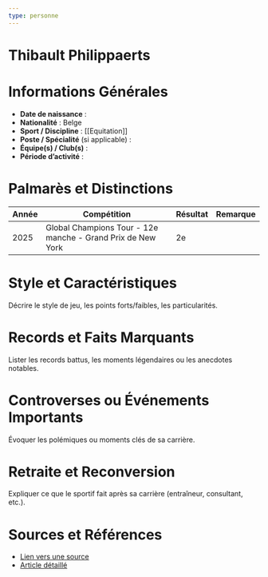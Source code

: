 ```yaml
---
type: personne
---
```


# Thibault Philippaerts

# Informations Générales
- **Date de naissance** :  
- **Nationalité** :  Belge
- **Sport / Discipline** : [[Equitation]] 
- **Poste / Spécialité** (si applicable) :  
- **Équipe(s) / Club(s)** :  
- **Période d’activité** :  

# Palmarès et Distinctions
| Année | Compétition                                                 | Résultat | Remarque |
| ----- | ----------------------------------------------------------- | -------- | -------- |
| 2025  | Global Champions Tour - 12e manche - Grand Prix de New York | 2e       |          |

# Style et Caractéristiques
Décrire le style de jeu, les points forts/faibles, les particularités.

# Records et Faits Marquants
Lister les records battus, les moments légendaires ou les anecdotes notables.

# Controverses ou Événements Importants
Évoquer les polémiques ou moments clés de sa carrière.

# Retraite et Reconversion
Expliquer ce que le sportif fait après sa carrière (entraîneur, consultant, etc.).

# Sources et Références
- [Lien vers une source](#)
- [Article détaillé](#)
